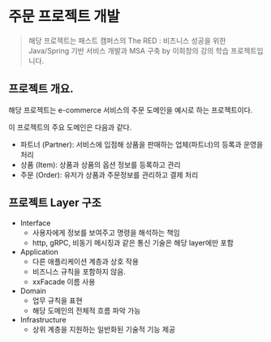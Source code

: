 # 주문 프로젝트 개발

> 해당 프로젝트는 패스트 캠퍼스의 The RED : 비즈니스 성공을 위한 Java/Spring 기반 서비스 개발과 MSA 구축 by 이희창의 강의 학습 프로젝트입니다.

## 프로젝트 개요.
해당 프로젝트는 e-commerce 서비스의 주문 도메인을 예시로 하는 프로젝트이다.

이 프로젝트의 주요 도메인은 다음과 같다.
- 파트너 (Partner): 서비스에 입점해 상품을 판매하는 업체(파트너)의 등록과 운영을 처리
- 상품 (Item): 상품과 상품의 옵션 정보를 등록하고 관리
- 주문 (Order): 유저가 상품과 주문정보를 관리하고 결제 처리


## 프로젝트 Layer 구조

- Interface
  - 사용자에게 정보를 보여주고 명령을 해석하는 책임
  - http, gRPC, 비동기 메시징과 같은 통신 기술은 해당 layer에만 포함
- Application
  - 다른 애플리케이션 계층과 상호 작용
  - 비즈니스 규칙을 포함하지 않음.
  - xxFacade 이름 사용
- Domain
  - 업무 규칙을 표현
  - 해당 도메인의 전체적 흐름 파악 가능
- Infrastructure
  - 상위 계층을 지원하는 일반화된 기술적 기능 제공
  


